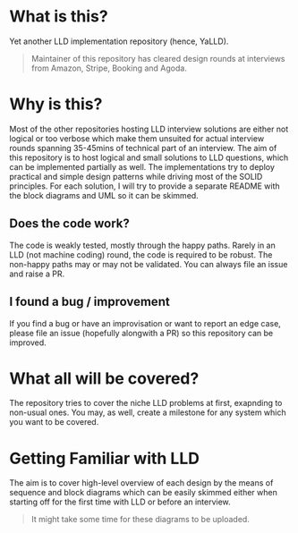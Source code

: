 # What is this?

Yet another LLD implementation repository (hence, YaLLD).
> Maintainer of this repository has cleared design rounds at interviews from Amazon, Stripe, Booking and Agoda.

# Why is this?

Most of the other repositories hosting LLD interview solutions are either not logical or too verbose which make them unsuited for actual interview rounds spanning 35-45mins of technical part of an interview. The aim of this repository is to host logical and small solutions to LLD questions, which can be implemented partially as well. The implementations try to deploy practical and simple design patterns while driving most of the SOLID principles. For each solution, I will try to provide a separate README with the block diagrams and UML so it can be skimmed.

## Does the code work?

The code is weakly tested, mostly through the happy paths. Rarely in an LLD (not machine coding) round, the code is required to be robust. The non-happy paths may or may not be validated. You can always file an issue and raise a PR.

## I found a bug / improvement

If you find a bug or have an improvisation or want to report an edge case, please file an issue (hopefully alongwith a PR) so this repository can be improved.

# What all will be covered?

The repository tries to cover the niche LLD problems at first, exapnding to non-usual ones. You may, as well, create a milestone for any system which you want to be covered.

# Getting Familiar with LLD

The aim is to cover high-level overview of each design by the means of sequence and block diagrams which can be easily skimmed either when starting off for the first time with LLD or before an interview.

>It might take some time for these diagrams to be uploaded.